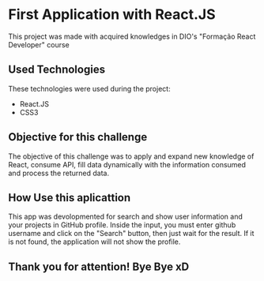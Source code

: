 # First Application with React.JS

This project was made with acquired knowledges in DIO's "Formação React Developer" course

## Used Technologies

These technologies were used during the project:

 - React.JS
 - CSS3

## Objective for this challenge

The objective of this challenge was to apply and expand new knowledge of React, consume API, fill data dynamically with the information consumed and process the returned data.

## How Use this aplicattion

This app was devolopmented for search and show user information and your projects in GitHub profile.
Inside the input, you must enter github username and click on the "Search" button, then just wait for the result. If it is not found, the application will not show the profile.

## Thank you for attention! Bye Bye xD